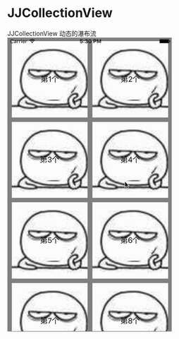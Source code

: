 # JJCollectionView
JJCollectionView
动态的瀑布流
![123](https://github.com/microcosmicDjj/JJCollectionView/blob/master/q.gif)
